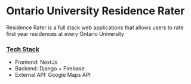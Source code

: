<h1>Ontario University Residence Rater</h1>

Residence Rater is a full stack web applications that allows users to rate first year residences at every Ontario University

<h3><ins>Tech Stack</ins></h3>
<ul>
  <li>
    Frontend: NextJs
  </li>
  <li>
    Backend: Django + Firebase
  </li>
  <li>
    External API: Google Maps API
  </li>
  
</ul>

